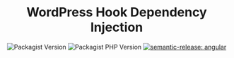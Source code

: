 <div align="center">

<h1 align="center" style="border-bottom: none;">WordPress Hook Dependency Injection</h1>

![Packagist Version](https://img.shields.io/packagist/v/oblak/wp-hook-di)
![Packagist PHP Version](https://img.shields.io/packagist/dependency-v/oblak/wp-hook-di/php)
[![semantic-release: angular](https://img.shields.io/badge/semantic--release-angular-e10079?logo=semantic-release)](https://github.com/semantic-release/semantic-release)

</div>
